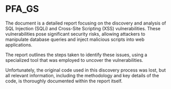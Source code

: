 # PFA_GS

The document is a detailed report focusing on the discovery and analysis of SQL Injection (SQLi) and Cross-Site Scripting (XSS) vulnerabilities. These vulnerabilities pose significant security risks, allowing attackers to manipulate database queries and inject malicious scripts into web applications. 

The report outlines the steps taken to identify these issues, using a specialized tool that was employed to uncover the vulnerabilities. 

Unfortunately, the original code used in this discovery process was lost, but all relevant information, including the methodology and key details of the code, is thoroughly documented within the report itself.
